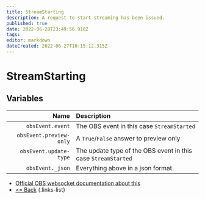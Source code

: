 ```yaml
---
title: StreamStarting
description: A request to start streaming has been issued.
published: true
date: 2022-06-28T23:49:56.910Z
tags: 
editor: markdown
dateCreated: 2022-06-27T10:15:12.315Z
---
```


# StreamStarting

## Variables

Name | Description
----:|:------------
| `obsEvent.event` | The OBS event in this case `StreamStarted`
| `obsEvent.preview-only` | A `True`/`False` answer to preview only
| `obsEvent.update-type` | The update type of the OBS event in this case `StreamStarted`
| `obsEvent._json` | Everything above in a json format

* [Official OBS websocket documentation about this](https://github.com/obsproject/obs-websocket/blob/4.x-current/docs/generated/protocol.md#streamstarted)
* [<= Back](/en/Integrations/OBS/Events)
{.links-list}